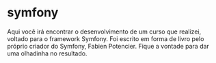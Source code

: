 # symfony
Aqui você irá encontrar o desenvolvimento de um curso que realizei, voltado para o framework Symfony. Foi escrito em forma de livro pelo próprio criador do Symfony, Fabien Potencier. Fique a vontade para dar uma olhadinha no resultado.
